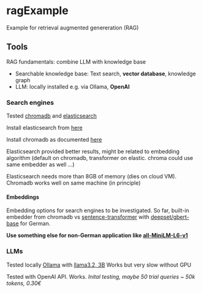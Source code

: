 # ragExample
Example for retrieval augmented genereration (RAG)

## Tools

RAG fundamentals: combine LLM with knowledge base

 * Searchable knowledge base: Text search, **vector database**, knowledge graph
 * LLM: locally installed e.g. via Ollama, **OpenAI**

### Search engines

Tested [chromadb](https://docs.trychroma.com/) and [elasticsearch](https://www.elastic.co/)

Install elasticsearch from [here](https://www.elastic.co/downloads/elasticsearch)

Install chromadb as documented [here](https://docs.trychroma.com/getting-started)

Elasticsearch provided better results, might be related to embedding algorithm 
(default on chromadb, transformer on elastic. chroma could use same embedder as well ...)

Elasticsearch needs more than 8GB of memory (dies on cloud VM). 
Chromadb works well on same machine (in principle)

#### Embeddings

Embedding options for search engines to be investigated. So far, built-in embedder from chromadb vs 
[sentence-transformer](https://huggingface.co/sentence-transformers) with 
[deepset/gbert-base](https://huggingface.co/deepset/gbert-base) for German. 

**Use something else for non-German application like [all-MiniLM-L6-v1](https://huggingface.co/sentence-transformers/all-MiniLM-L6-v1)**



### LLMs

Tested locally [Ollama](https://ollama.com/) with [llama3.2, 3B](https://ollama.com/library/llama3.2) 
Works but very slow without GPU

Tested with OpenAI API. Works. *Inital testing, maybe 50 trial queries ~ 50k tokens, 0.30€*




